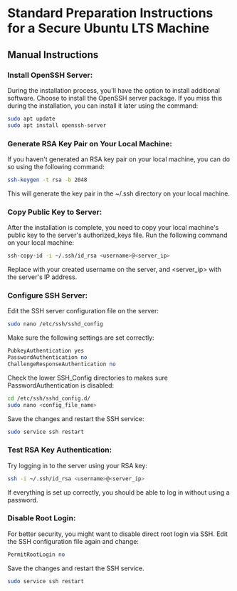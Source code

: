 # Standard Preparation Instructions for a Secure Ubuntu LTS Machine

## Manual Instructions
### Install OpenSSH Server:
During the installation process, you'll have the option to install additional software. Choose to install the OpenSSH server package. If you miss this during the installation, you can install it later using the command:

```bash
sudo apt update
sudo apt install openssh-server
```
### Generate RSA Key Pair on Your Local Machine:
If you haven't generated an RSA key pair on your local machine, you can do so using the following command:

```bash
ssh-keygen -t rsa -b 2048
```
This will generate the key pair in the ~/.ssh directory on your local machine.

### Copy Public Key to Server:
After the installation is complete, you need to copy your local machine's public key to the server's authorized_keys file. Run the following command on your local machine:

```bash
ssh-copy-id -i ~/.ssh/id_rsa <username>@<server_ip>
```
Replace <username> with your created username on the server, and <server_ip> with the server's IP address.

### Configure SSH Server:
Edit the SSH server configuration file on the server:

```bash
sudo nano /etc/ssh/sshd_config
```
Make sure the following settings are set correctly:

```perl
PubkeyAuthentication yes
PasswordAuthentication no
ChallengeResponseAuthentication no
```

Check the lower SSH_Config directories to makes sure PasswordAuthentication is disabled:
```bash
cd /etc/ssh/sshd_config.d/
sudo nano <config_file_name>
```

Save the changes and restart the SSH service:

```bash
sudo service ssh restart
```
### Test RSA Key Authentication:
Try logging in to the server using your RSA key:

```bash
ssh -i ~/.ssh/id_rsa <username>@<server_ip>
```
If everything is set up correctly, you should be able to log in without using a password.

### Disable Root Login:
For better security, you might want to disable direct root login via SSH. Edit the SSH configuration file again and change:

```perl
PermitRootLogin no
```
Save the changes and restart the SSH service.

```bash
sudo service ssh restart
```